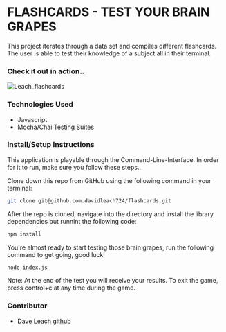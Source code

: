 # FLASHCARDS - TEST YOUR BRAIN GRAPES


This project iterates through a data set and compiles different flashcards. The user is able to test their knowledge of a subject all in their terminal.

### Check it out in action..
![Leach_flashcards](https://user-images.githubusercontent.com/81774070/124996663-92aa6c00-e006-11eb-8f91-51dd7a40fe6c.gif)

### Technologies Used
- Javascript
- Mocha/Chai Testing Suites


### Install/Setup Instructions
This application is playable through the Command-Line-Interface. In order for it to run, make sure you follow these steps..


Clone down this repo from GitHub using the following command in your terminal:

```bash
git clone git@github.com:davidleach724/flashcards.git
```

After the repo is cloned, navigate into the directory and install the library dependencies but runnint the following code:

```bash
npm install
```

You're almost ready to start testing those brain grapes, run the following command to get going, good luck!

```bash
node index.js
```

Note: At the end of the test you will receive your results. To exit the game, press control+c at any time during the game.


### Contributor
- Dave Leach [github](https://github.com/davidleach724)
